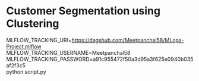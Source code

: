 # Customer Segmentation using Clustering

MLFLOW_TRACKING_URI=https://dagshub.com/Meetpanchal58/MLops-Project.mlflow \
MLFLOW_TRACKING_USERNAME=Meetpanchal58 \
MLFLOW_TRACKING_PASSWORD=a91c955472f50a3d95a3f625e0940b035af2f3c5 \
python script.py